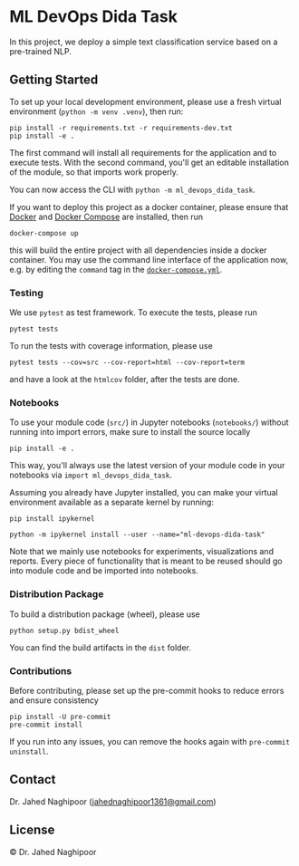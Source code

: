 # ML DevOps Dida Task

In this project, we deploy a simple text classification service based on a pre-trained NLP.

## Getting Started

To set up your local development environment, please use a fresh virtual environment (`python -m venv .venv`), then run:

    pip install -r requirements.txt -r requirements-dev.txt
    pip install -e .

The first command will install all requirements for the application and to execute tests.
With the second command, you'll get an editable installation of the module, so that imports work properly.

You can now access the CLI with `python -m ml_devops_dida_task`.

If you want to deploy this project as a docker container, please ensure that [Docker](https://docs.docker.com/install/) and [Docker Compose](https://docs.docker.com/compose/install/) are installed, then run

    docker-compose up

this will build the entire project with all dependencies inside a docker container. You may use the command line interface of the application now, e.g. by editing the `command` tag in the [`docker-compose.yml`](./docker-compose.yml).

### Testing

We use `pytest` as test framework. To execute the tests, please run

    pytest tests

To run the tests with coverage information, please use

    pytest tests --cov=src --cov-report=html --cov-report=term

and have a look at the `htmlcov` folder, after the tests are done.

### Notebooks

To use your module code (`src/`) in Jupyter notebooks (`notebooks/`) without running into import errors, make sure to install the source locally

    pip install -e .

This way, you'll always use the latest version of your module code in your notebooks via `import ml_devops_dida_task`.

Assuming you already have Jupyter installed, you can make your virtual environment available as a separate kernel by running:

    pip install ipykernel

    python -m ipykernel install --user --name="ml-devops-dida-task"

Note that we mainly use notebooks for experiments, visualizations and reports. Every piece of functionality that is meant to be reused should go into module code and be imported into notebooks.

### Distribution Package

To build a distribution package (wheel), please use

    python setup.py bdist_wheel

You can find the build artifacts in the `dist` folder.

### Contributions

Before contributing, please set up the pre-commit hooks to reduce errors and ensure consistency

    pip install -U pre-commit
    pre-commit install

If you run into any issues, you can remove the hooks again with `pre-commit uninstall`.

## Contact

Dr. Jahed Naghipoor (jahednaghipoor1361@gmail.com)

## License

© Dr. Jahed Naghipoor
